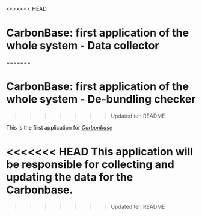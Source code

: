 <<<<<<< HEAD
# CarbonBase: first application of the whole system - Data collector
=======
# CarbonBase: first application of the whole system - De-bundling checker
>>>>>>> Updated teh README

This is the first application for
[*Carbonbase*](http://carbonbase.org/)

<<<<<<< HEAD
This application will be responsible for collecting and updating the data for the Carbonbase.
=======
>>>>>>> Updated teh README
